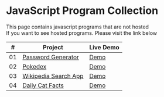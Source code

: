 # JavaScript Program Collection

This page contains javascript programs that are not hosted <br>
If you want to see hosted programs. Please visit the link below

|  #  | Project                                                                | Live Demo                                                |
| :-: | ---------------------------------------------------------------------- | -------------------------------------------------------- |
| 01  | [Password Generator](https://github.com/rasyidzkun/password-generator) | [Demo](https://rasyidzkun.github.io/password-generator/) |
| 02  | [Pokedex](https://github.com/rasyidzkun/pokedex)                       | [Demo](https://rasyidzkun.github.io/pokedex/)            |
| 03  | [Wikipedia Search App](https://github.com/rasyidzkun/wikipedia)        | [Demo](https://rasyidzkun.github.io/wikipedia/)          |
| 04  | [Daily Cat Facts](https://github.com/rasyidzkun/cat-facts)             | [Demo](https://rasyidzkun.github.io/cat-facts/)          |
